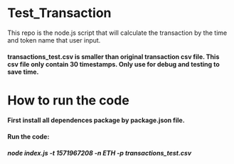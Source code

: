 # Test_Transaction
This repo is the node.js script that will calculate the transaction by the time and token name that user input.
#### transactions_test.csv is smaller than original transaction csv file. This csv file only contain 30 timestamps. Only use for debug and testing to save time.
# How to run the code
#### First install all dependences package by package.json file.
#### Run the code: 
##### node index.js -t 1571967208 -n ETH -p transactions_test.csv

